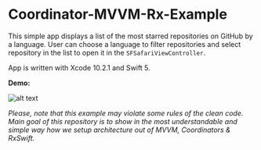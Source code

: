 # Coordinator-MVVM-Rx-Example

This simple app displays a list of the most starred repositories on GitHub by a language. User can choose a language to filter repositories and select repository in the list to open it in the `SFSafariViewController`.

App is written with Xcode 10.2.1 and Swift 5.

**Demo:** 

![alt text](Images/app.gif)

*Please, note that this example may violate some rules of the clean code. Main goal of this repository is to show in the most understandable and simple way how we setup architecture out of MVVM, Coordinators & RxSwift.*
